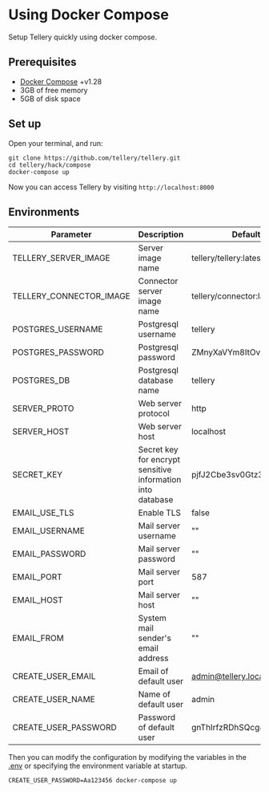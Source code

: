 # Using Docker Compose

Setup Tellery quickly using docker compose.

## Prerequisites

- [Docker Compose](https://docs.docker.com/compose/install/) +v1.28
- 3GB of free memory
- 5GB of disk space

## Set up

Open your terminal, and run:

```shell
git clone https://github.com/tellery/tellery.git
cd tellery/hack/compose
docker-compose up
```

Now you can access Tellery by visiting `http://localhost:8000`

## Environments

| Parameter               | Description                                                | Default                  |
| ----------------------- | ---------------------------------------------------------- | ------------------------ |
| TELLERY_SERVER_IMAGE    | Server image name                                          | tellery/tellery:latest   |
| TELLERY_CONNECTOR_IMAGE | Connector server image name                                | tellery/connector:latest |
| POSTGRES_USERNAME       | Postgresql username                                        | tellery                  |
| POSTGRES_PASSWORD       | Postgresql password                                        | ZMnyXaVYm8ItOv+vhoh07Q   |
| POSTGRES_DB             | Postgresql database name                                   | tellery                  |
| SERVER_PROTO            | Web server protocol                                        | http                     |
| SERVER_HOST             | Web server host                                            | localhost                |
| SECRET_KEY              | Secret key for encrypt sensitive information into database | pjfJ2Cbe3sv0Gtz32Krr4A   |
| EMAIL_USE_TLS           | Enable TLS                                                 | false                    |
| EMAIL_USERNAME          | Mail server username                                       | ""                       |
| EMAIL_PASSWORD          | Mail server password                                       | ""                       |
| EMAIL_PORT              | Mail server port                                           | 587                      |
| EMAIL_HOST              | Mail server host                                           | ""                       |
| EMAIL_FROM              | System mail sender's email address                         | ""                       |
| CREATE_USER_EMAIL       | Email of default user                                      | admin@tellery.local      |
| CREATE_USER_NAME        | Name of default user                                       | admin                    |
| CREATE_USER_PASSWORD    | Password of default user                                   | gnThIrfzRDhSQcg8lQrdg    |

Then you can modify the configuration by modifying the variables in the [.env](https://github.com/tellery/tellery/blob/master/hack/compose/.env) or specifying the environment variable at startup.

```shell
CREATE_USER_PASSWORD=Aa123456 docker-compose up
```
